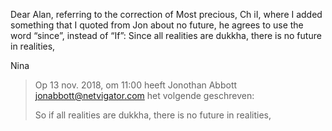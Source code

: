 Dear Alan,
 referring to the correction of Most precious, Ch iI, where I added something that I quoted from Jon about no future, he agrees to use the word “since”, instead of “If”:
Since all realities are dukkha, there is no future in realities,

Nina

> Op 13 nov. 2018, om 11:00 heeft Jonothan Abbott <jonabbott@netvigator.com> het volgende geschreven:
>
> So if all  realities are dukkha, there is no future in realities,

